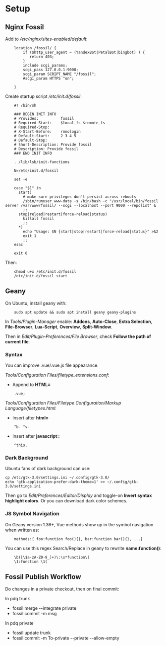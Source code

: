 # Setup

## Nginx Fossil

Add to */etc/nginx/sites-enabled/default*:

```
    location /fossil/ {
        if ($http_user_agent ~ (YandexBot|PetalBot|bingbot) ) {
           return 403;
        }
        include scgi_params;
        scgi_pass 127.0.0.1:9000;
        scgi_param SCRIPT_NAME "/fossil";
        #scgi_param HTTPS "on";
    
    }
```

Create startup script */etc/init.d/fossil*:
```
    #! /bin/sh
    
    ### BEGIN INIT INFO
    # Provides:          fossil
    # Required-Start:    $local_fs $remote_fs
    # Required-Stop:
    # X-Start-Before:    rmnologin
    # Default-Start:     2 3 4 5
    # Default-Stop:
    # Short-Description: Provide fossil
    # Description: Provide fossil
    ### END INIT INFO
    
    . /lib/lsb/init-functions
    
    N=/etc/init.d/fossil
    
    set -e
    
    case "$1" in
      start)
        # make sure privileges don't persist across reboots
        /sbin/runuser www-data -s /bin/bash -c "/usr/local/bin/fossil server /var/www/fossil/ --scgi --localhost --port 9000 --repolist" &
        ;;
      stop|reload|restart|force-reload|status)
        killall fossil
        ;;
      *)
        echo "Usage: $N {start|stop|restart|force-reload|status}" >&2
        exit 1
        ;;
    esac
    
    exit 0
```

Then:
```
    chmod u+x /etc/init.d/fossil
    /etc/init.d/fossil start
```

## Geany

On Ubuntu, install geany with:

```
    sudo apt update && sudo apt install geany geany-plugins
```

In *Tools/Plugin-Manager* enable: **Addons**, **Auto-Close**, **Extra Selection**,
**File-Browser**, **Lua-Script**, **Overview**, **Split-Window**.

Then in *Edit/Plugin-Preferences/File Browser*, check **Follow the path of current file**.

### Syntax

You can improve .vue/.vue.js file appearance.


*Tools/Configuration Files/filetype_extensions.conf*: 

 - Append to **HTML=**
```
    .vue;
```

*Tools/Configuration Files/Filetype Configuration/Markup Language/filetypes.html*: 

 - Insert after **html=**
```
    ^b- ^v-
```

 - Insert after **javascript=**
```
    ^this.
```

### Dark Background

Ubuntu fans of dark background can use:

```
cp /etc/gtk-3.0/settings.ini ~/.config/gtk-3.0/
echo 'gtk-application-prefer-dark-theme=1' >> ~/.config/gtk-3.0/settings.ini
```
Then go to *Edit/Preferences/Editor/Display*
and toggle-on **Invert syntax highlight colors**.
Or you can download dark color schemes.

### JS Symbol Navigation

On Geany version 1.36+, Vue methods show up in the symbol navigation when written as:

```
    methods:{ foo:function foo(){}, bar:function bar(){}, ...}
```

You can use this regex Search/Replace in geany to rewrite **name:function()**:

```
    \b([\$a-zA-Z0-9_]+)\:\s*function\(
    \1:function \1(
```


## Fossil Publish Workflow

Do changes in a private checkout, then on final commit:

In pdq trunk
- fossil merge --integrate private
- fossil commit -m msg

In pdq private
- fossil update trunk
- fossil commit -m To-private --private --allow-empty
